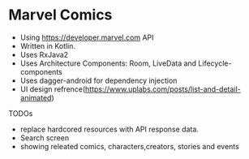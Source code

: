# Marvel Comics
- Using https://developer.marvel.com API
- Written in Kotlin.
- Uses RxJava2
- Uses Architecture Components: Room, LiveData and Lifecycle-components
- Uses dagger-android for dependency injection
- UI design refrence(https://www.uplabs.com/posts/list-and-detail-animated)

TODOs
- replace hardcored resources with API response data.
- Search screen
- showing releated comics, characters,creators, stories and events
